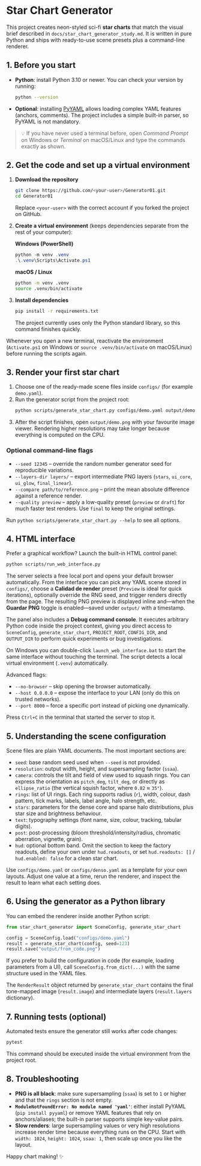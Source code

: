 # Star Chart Generator

This project creates neon-styled sci-fi **star charts** that match the visual brief described in `docs/star_chart_generator_study.md`. It is written in pure Python and ships with ready-to-use scene presets plus a command-line renderer.

## 1. Before you start

- **Python**: install Python 3.10 or newer. You can check your version by running:
  ```bash
  python --version
  ```
- **Optional**: installing [PyYAML](https://pyyaml.org/) allows loading complex YAML features (anchors, comments). The project includes a simple built-in parser, so PyYAML is not mandatory.

> 💡 If you have never used a terminal before, open *Command Prompt* on Windows or *Terminal* on macOS/Linux and type the commands exactly as shown.

## 2. Get the code and set up a virtual environment

1. **Download the repository**
   ```bash
   git clone https://github.com/<your-user>/Generator01.git
   cd Generator01
   ```
   Replace `<your-user>` with the correct account if you forked the project on GitHub.

2. **Create a virtual environment** (keeps dependencies separate from the rest of your computer):

   **Windows (PowerShell)**
   ```powershell
   python -m venv .venv
   .\.venv\Scripts\Activate.ps1
   ```

   **macOS / Linux**
   ```bash
   python -m venv .venv
   source .venv/bin/activate
   ```

3. **Install dependencies**
   ```bash
   pip install -r requirements.txt
   ```
   The project currently uses only the Python standard library, so this command finishes quickly.

Whenever you open a new terminal, reactivate the environment (`Activate.ps1` on Windows or `source .venv/bin/activate` on macOS/Linux) before running the scripts again.

## 3. Render your first star chart

1. Choose one of the ready-made scene files inside `configs/` (for example `demo.yaml`).
2. Run the generator script from the project root:
   ```bash
   python scripts/generate_star_chart.py configs/demo.yaml output/demo.png
   ```
3. After the script finishes, open `output/demo.png` with your favourite image viewer. Rendering higher resolutions may take longer because everything is computed on the CPU.

### Optional command-line flags

- `--seed 12345` – override the random number generator seed for reproducible variations.
- `--layers-dir layers/` – export intermediate PNG layers (`stars`, `ui_core`, `ui_glow`, `final_linear`).
- `--compare path/to/reference.png` – print the mean absolute difference against a reference render.
- `--quality preview` – apply a low-quality preset (`preview` or `draft`) for much faster test renders. Use `final` to keep the original settings.

Run `python scripts/generate_star_chart.py --help` to see all options.

## 4. HTML interface

Prefer a graphical workflow? Launch the built-in HTML control panel:

```bash
python scripts/run_web_interface.py
```

The server selects a free local port and opens your default browser automatically. From the interface you can pick any YAML scene stored in `configs/`, choose a **Calidad de render** preset (`Preview` is ideal for quick iterations), optionally override the RNG seed, and trigger renders directly from the page. The resulting PNG preview is displayed inline and—when the **Guardar PNG** toggle is enabled—saved under `output/` with a timestamp.

The panel also includes a **Debug command console**. It executes arbitrary Python code inside the project context, giving you direct access to `SceneConfig`, `generate_star_chart`, `PROJECT_ROOT`, `CONFIG_DIR`, and `OUTPUT_DIR` to perform quick experiments or bug investigations.

On Windows you can double-click `launch_web_interface.bat` to start the same interface without touching the terminal. The script detects a local virtual environment (`.venv`) automatically.

Advanced flags:

- `--no-browser` – skip opening the browser automatically.
- `--host 0.0.0.0` – expose the interface to your LAN (only do this on trusted networks).
- `--port 8000` – force a specific port instead of picking one dynamically.

Press `Ctrl+C` in the terminal that started the server to stop it.

## 5. Understanding the scene configuration

Scene files are plain YAML documents. The most important sections are:

- `seed`: base random seed used when `--seed` is not provided.
- `resolution`: output width, height, and supersampling factor (`ssaa`).
- `camera`: controls the tilt and field of view used to squash rings. You can express the orientation as `pitch_deg`, `tilt_deg`, or directly as `ellipse_ratio` (the vertical squish factor, where `0.82` ≈ `35°`).
- `rings`: list of UI rings. Each ring supports radius (`r`), width, colour, dash pattern, tick marks, labels, label angle, halo strength, etc.
- `stars`: parameters for the dense core and sparse halo distributions, plus star size and brightness behaviour.
- `text`: typography settings (font name, size, colour, tracking, tabular digits).
- `post`: post-processing (bloom threshold/intensity/radius, chromatic aberration, vignette, grain).
- `hud`: optional bottom band. Omit the section to keep the factory readouts, define your own under `hud.readouts`, or set `hud.readouts: []` / `hud.enabled: false` for a clean star chart.

Use `configs/demo.yaml` or `configs/denso.yaml` as a template for your own layouts. Adjust one value at a time, rerun the renderer, and inspect the result to learn what each setting does.

## 6. Using the generator as a Python library

You can embed the renderer inside another Python script:

```python
from star_chart_generator import SceneConfig, generate_star_chart

config = SceneConfig.load("configs/demo.yaml")
result = generate_star_chart(config, seed=123)
result.save("output/from_code.png")
```

If you prefer to build the configuration in code (for example, loading parameters from a UI), call `SceneConfig.from_dict(...)` with the same structure used in the YAML files.

The `RenderResult` object returned by `generate_star_chart` contains the final tone-mapped image (`result.image`) and intermediate layers (`result.layers` dictionary).

## 7. Running tests (optional)

Automated tests ensure the generator still works after code changes:
```bash
pytest
```
This command should be executed inside the virtual environment from the project root.

## 8. Troubleshooting

- **PNG is all black**: make sure supersampling (`ssaa`) is set to `1` or higher and that the `rings` section is not empty.
- **`ModuleNotFoundError: No module named 'yaml'`**: either install PyYAML (`pip install pyyaml`) or remove YAML features that rely on anchors/aliases; the built-in parser supports simple key-value pairs.
- **Slow renders**: large supersampling values or very high resolutions increase render time because everything runs on the CPU. Start with `width: 1024`, `height: 1024`, `ssaa: 1`, then scale up once you like the layout.

Happy chart making! ✨
